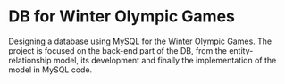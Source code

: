 # DB for Winter Olympic Games
Designing a database using MySQL for the Winter Olympic Games. The project is focused on the back-end part of the DB, from the entity-relationship model, its development and finally the implementation of the model in MySQL code.
